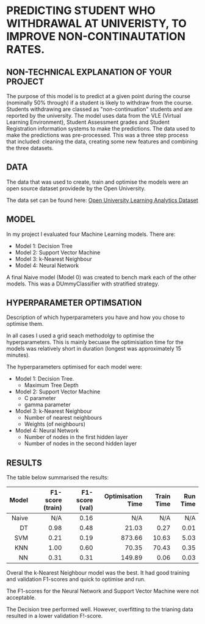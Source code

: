 # PREDICTING STUDENT WHO WITHDRAWAL AT UNIVERISTY, TO IMPROVE NON-CONTINAUTATION RATES.


## NON-TECHNICAL EXPLANATION OF YOUR PROJECT
The purpose of this model is to predict at a given point during the course (nominally 50% through) if a student is likely to withdraw from the course.
Students withdrawing are classed as "non-continuation" students and are reported by the university.
The model uses data from the VLE (Virtual Learning Environment), Student Assessment grades and Student Registration information systems to  make the predictions.
The data used to make the predictions was pre-processed. This was a three step process that included: cleaning the data, creating some new features and combining the three datasets.


## DATA
The data that was used to create, train and optimise the models were an open source dataset providede by the Open University.

The data set can be found here: [Open University Learning Analytics Dataset](https://www.kaggle.com/datasets/thedevastator/open-university-learning-analytics-dataset/)

## MODEL 
In my project I evaluated four Machine Learning models. There are:
- Model 1: Decision Tree
- Model 2: Support Vector Machine
- Model 3: k-Nearest Neighbour
- Model 4: Neural Network

A final Naive model (Model 0) was created to bench mark each of the other models. This was a DUmmyClassifier with stratified strategy.

## HYPERPARAMETER OPTIMSATION
Description of which hyperparameters you have and how you chose to optimise them. 

In all cases I used a grid seach methodolgy to optimise the hyperparameters. This is mainly becuase the optimisiation time for the models was relatively short in duration (longest was approximately 15 minutes).

The hyperparameters optimised for each model were:
- Model 1: Decision Tree.
  - Maximum Tree Depth
- Model 2: Support Vector Machine
  - C parameter
  - gamma parameter
- Model 3: k-Nearest Neighbour
  - Number of nearest neighbours
  - Weights (of neighbours)
- Model 4: Neural Network
  - Number of nodes in the first hidden layer
  - Number of nodes in the second hidden layer


## RESULTS
The table below summarised the results:

| Model 	| F1-score (train) 	| F1-score (val) 	| Optimisation Time 	| Train Time 	| Run Time 	|
|------:	|-----------------:	|---------------:	|------------------:	|-----------:	|---------:	|
| Naive 	|              N/A 	|           0.16 	|               N/A 	|        N/A 	|      N/A 	|
|    DT 	|             0.98 	|           0.48 	|             21.03 	|       0.27 	|     0.01 	|
|   SVM 	|             0.21 	|           0.19 	|            873.66 	|      10.63 	|     5.03 	|
|   KNN 	|             1.00 	|           0.60 	|             70.35 	|      70.43 	|     0.35 	|
|    NN 	|             0.31 	|           0.31 	|            149.89 	|       0.06 	|     0.03 	|

Overal the k-Nearest Neighbour model was the best. It had good training and validation F1-scores and quick to optimise and run.

The F1-scores for the Neural Network and Support Vector Machine were not acceptable.

The Decision tree performed well. However, overfitting to the trianing data resulted in a lower validation F!-score.


